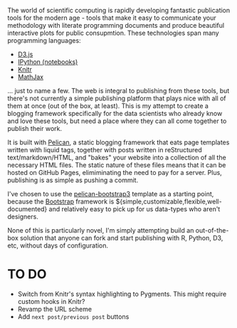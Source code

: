 The world of scientific computing is rapidly developing fantastic publication tools for the modern age - tools that make it easy to communicate your methodology with literate programming documents and produce beautiful interactive plots for public consupmtion. These technologies span many programming languages:
- [D3.js](d3js.org)
- [IPython (notebooks)](http://ipython.org/notebook)
- [Knitr](http://yihui.name/knitr/)
- [MathJax](http://mathjax.org)

... just to name a few. The web is integral to publishing from these tools, but there's not currently a simple publishing platform that plays nice with all of them at once (out of the box, at least). This is my attempt to create a blogging framework specifically for the data scientists who already know and love these tools, but need a place where they can all come together to publish their work.

It is built with [Pelican](http://docs.getpelican.com), a static blogging framework that eats page templates written with liquid tags, together with posts written in reStructured text/markdown/HTML, and "bakes" your website into a collection of all the necessary HTML files. The static nature of these files means that it can be hosted on GitHub Pages, elimiminating the need to pay for a server. Plus, publishing is as simple as pushing a commit.

I've chosen to use the [pelican-bootstrap3](https://github.com/DandyDev/pelican-bootstrap3) template as a starting point, because the [Bootstrap](http://getbootstrap.com) framework is ${simple,customizable,flexible,well-documented} and relatively easy to pick up for us data-types who aren't designers. 

None of this is particularly novel, I'm simply attempting build an out-of-the-box solution that anyone can fork and start publishing with R, Python, D3, etc, without days of configuration.

TO DO
=====
- Switch from Knitr's syntax highlighting to Pygments. This might require custom hooks in Knitr?
- Revamp the URL scheme
- Add `next post/previous post` buttons
